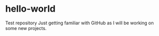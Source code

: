 # hello-world
Test repository
Just getting familiar with GitHub as I will be working on some new projects.
